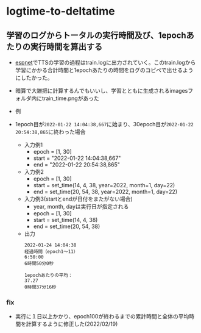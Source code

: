 # logtime-to-deltatime

## 学習のログからトータルの実行時間及び、1epochあたりの実行時間を算出する

- [espnet](https://github.com/espnet/espnet)でTTSの学習の過程はtrain.logに出力されていく。このtrain.logから学習にかかる合計時間と1epochあたりの時間をログのコピペで出せるようにしたかった。
- 暗算で大雑把に計算するんでもいいし、学習とともに生成されるimagesフォルダ内にtrain_time.pngがあった

- 例
- 1epoch目が`2022-01-22 14:04:38,667`に始まり、30epoch目が`2022-01-22 20:54:38,865`に終わった場合
    - 入力例1
      - epoch = [1, 30]
      - start = "2022-01-22 14:04:38,667"
      - end = "2022-01-22 20:54:38,865"
    - 入力例2
      - epoch = [1, 30]
      - start = set_time(14, 4, 38, year=2022, month=1, day=22)
      - end = set_time(20, 54, 38, year=2022, month=1, day=22)
    - 入力例3(startとendが日付をまたがない場合)
      - year, month, dayは実行日が指定される
      - epoch = [1, 30]
      - start = set_time(14, 4, 38)
      - end = set_time(20, 54, 38)
    - 出力
      ```
      2022-01-24 14:04:38
      経過時間（epoch1～11）
      6:50:00
      6時間50分0秒

      1epochあたりの平均：
      37.27
      0時間37分16秒
      ```

### fix

- 実行に１日以上かかり、epoch100が終わるまでの累計時間と全体の平均時間を計算するように修正した(2022/02/19)
